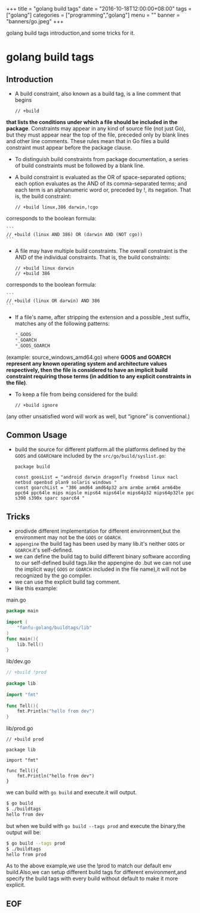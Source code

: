 
+++
title = "golang build tags"
date = "2016-10-18T12:00:00+08:00"
tags = ["golang"]
categories = ["programming","golang"]
menu = ""
banner = "banners/go.jpeg"
+++

golang build tags introduction,and some tricks for it.

<!--more-->

# golang build tags

## Introduction
- A build constraint, also known as a build tag, is a line comment that begins

	```
	// +build
	```
**that lists the conditions under which a file should be included in the package**. Constraints may appear in any kind of source file (not just Go), but they must appear near the top of the file, preceded only by blank lines and other line comments. These rules mean that in Go files a build constraint must appear before the package clause.

- To distinguish build constraints from package documentation, a series of build constraints must be followed by a blank line.
- A build constraint is evaluated as the OR of space-separated options; each option evaluates as the AND of its comma-separated terms; and each term is an alphanumeric word or, preceded by !, its negation. That is, the build constraint:
	
	```
	// +build linux,386 darwin,!cgo

	```
corresponds to the boolean formula: 

	```
	// +build (linux AND 386) OR (darwin AND (NOT cgo))
	```
- A file may have multiple build constraints. The overall constraint is the AND of the individual constraints. That is, the build constraints:

	```
	// +build linux darwin
	// +build 386
	```
corresponds to the boolean formula:

	```
	// +build (linux OR darwin) AND 386
	```
- If a file's name, after stripping the extension and a possible _test suffix, matches any of the following patterns:
	
	```go
	*_GOOS
	*_GOARCH
	*_GOOS_GOARCH
	```
(example: source_windows_amd64.go) where **GOOS and GOARCH represent any known operating system and architecture values respectively, then the file is considered to have an implicit build constraint requiring those terms (in addition to any explicit constraints in the file)**.

- To keep a file from being considered for the build:

	```
	// +build ignore
	```
(any other unsatisfied word will work as well, but “ignore” is conventional.)

## Common Usage
- build the source for different platform.all the platforms defined by the `GOOS` and `GOARCH`are included by the `src/go/build/syslist.go`:

	```	golang
	package build

	const goosList = "android darwin dragonfly freebsd linux nacl netbsd openbsd plan9 solaris windows "
	const goarchList = "386 amd64 amd64p32 arm armbe arm64 arm64be ppc64 ppc64le mips mipsle mips64 mips64le mips64p32 mips64p32le ppc s390 s390x sparc sparc64 "
	```
	
## Tricks

- prodivde different implementation for different environment,but the environment may not be the `GOOS` or `GOARCH`.
- `appengine` the build tag has been used by many lib.it's neither `GOOS` or `GOARCH`.it's self-defined.
- we can define the build tag to build different binary software according to our self-defined build tags.like the appengine do .but we can not use the implicit way( `GOOS` or `GOARCH` included in the file name),it will not be recognized by the go compiler.
- we can use the explicit build tag comment.
- like this example:

main.go

```go 
package main
	
import (
	"fanfu-golang/buildtags/lib"
)
func main(){
	lib.Tell()
}

```
 
lib/dev.go

```go
// +build !prod
	
package lib
	
import "fmt"
	
func Tell(){
	fmt.Println("hello from dev")
}

```

lib/prod.go

```golang
// +build prod
	
package lib
	
import "fmt"
	
func Tell(){
	fmt.Println("hello from dev")
}

```
we can build with `go build` and execute.it will output.

```bash
$ go build
$ ./buildtags
hello from dev

```
but when we build with `go build --tags prod` and execute the binary,the output will be:

```bash
$ go build --tags prod
$ ./buildtags
hello from prod

```
 As to the above example,we use the !prod to match our default env build.Also,we can setup different build tags for different environment,and specify the build tags with every build without default to make it more explicit.

## EOF




